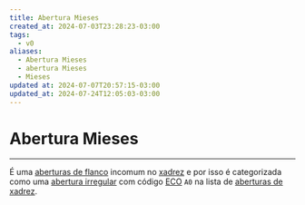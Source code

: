```yaml
---
title: Abertura Mieses
created_at: 2024-07-03T23:28:23-03:00
tags:
  - v0
aliases:
  - Abertura Mieses
  - abertura Mieses
  - Mieses
updated at: 2024-07-07T20:57:15-03:00
updated_at: 2024-07-24T12:05:03-03:00
---
```

# Abertura Mieses
----

É uma [aberturas de flanco](_draft/2024/07/2024-07-06-Aberturas_de_flanco.md) incomum no [xadrez](../../../sementes/2024/07/2024-07-06-Xadrez.md) e por isso é categorizada como uma [abertura irregular](../../../sementes/2024/07/2024-07-06-Aberturas_irregulares.md) com código [ECO](../../../sementes/2024/07/2024-07-07-Encyclopaedia_of_Chess_Openings.md) `A0` na lista de [aberturas de xadrez](_draft/2024/07/2024-07-06-Aberturas_de_xadrez.md).